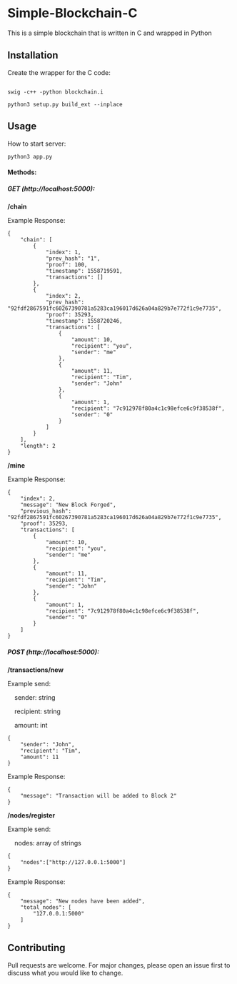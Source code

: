 # Simple-Blockchain-C

This is a simple blockchain that is written in C and wrapped in Python

## Installation
Create the wrapper for the C code:
```

swig -c++ -python blockchain.i

python3 setup.py build_ext --inplace

```

## Usage
How to start server:
```
python3 app.py
```

#### Methods:
##### GET (http://localhost:5000):
**/chain**

Example Response:
```
{
    "chain": [
        {
            "index": 1,
            "prev_hash": "1",
            "proof": 100,
            "timestamp": 1558719591,
            "transactions": []
        },
        {
            "index": 2,
            "prev_hash": "92fdf2867591fc60267390781a5283ca196017d626a04a829b7e772f1c9e7735",
            "proof": 35293,
            "timestamp": 1558720246,
            "transactions": [
                {
                    "amount": 10,
                    "recipient": "you",
                    "sender": "me"
                },
                {
                    "amount": 11,
                    "recipient": "Tim",
                    "sender": "John"
                },
                {
                    "amount": 1,
                    "recipient": "7c912978f80a4c1c98efce6c9f38538f",
                    "sender": "0"
                }
            ]
        }
    ],
    "length": 2
}
```
**/mine**

Example Response:
```
{
    "index": 2,
    "message": "New Block Forged",
    "previous_hash": "92fdf2867591fc60267390781a5283ca196017d626a04a829b7e772f1c9e7735",
    "proof": 35293,
    "transactions": [
        {
            "amount": 10,
            "recipient": "you",
            "sender": "me"
        },
        {
            "amount": 11,
            "recipient": "Tim",
            "sender": "John"
        },
        {
            "amount": 1,
            "recipient": "7c912978f80a4c1c98efce6c9f38538f",
            "sender": "0"
        }
    ]
}
```
##### POST (http://localhost:5000):
**/transactions/new**

Example send:

&nbsp;&nbsp;&nbsp;&nbsp;sender: string

&nbsp;&nbsp;&nbsp;&nbsp;recipient: string

&nbsp;&nbsp;&nbsp;&nbsp;amount: int

```
{
	"sender": "John",
	"recipient": "Tim",
	"amount": 11
}
```
Example Response:
```
{
    "message": "Transaction will be added to Block 2"
}
```

**/nodes/register**

Example send:

&nbsp;&nbsp;&nbsp;&nbsp;nodes: array of strings

```
{
	"nodes":["http://127.0.0.1:5000"]
}
```
Example Response:
```
{
    "message": "New nodes have been added",
    "total_nodes": [
        "127.0.0.1:5000"
    ]
}
```

## Contributing
Pull requests are welcome. For major changes, please open an issue first to discuss what you would like to change.